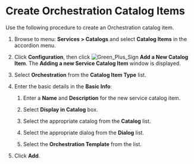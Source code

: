 # Create Orchestration Catalog Items

Use the following procedure to create an Orchestration
catalog item.

1. Browse to menu: **Services > Catalogs** and select
   **Catalog Items** in the accordion menu.

2. Click **Configuration**, then click
   ![Green\_Plus\_Sign](../images/1848.png) **Add a New Catalog Item**.
   The **Adding a new Service Catalog Item** window is
   displayed.

3. Select **Orchestration** from the **Catalog Item Type**
   list.

4. Enter the basic details in the **Basic Info**:

    1. Enter a **Name** and **Description** for the new
       service catalog item.

    2. Select **Display in Catalog** box.

    3. Select the appropriate catalog from the **Catalog**
       list.

    4. Select the appropriate dialog from the **Dialog** list.

    5. Select the **Orchestration Template** from the list.

5. Click **Add**.
